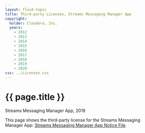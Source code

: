 ```yaml
---
layout: fluid-topic
title: Third-party Licenses, Streams Messaging Manager App
copyright:
  holder: Cloudera, Inc.
  years:
    - 2012
    - 2013
    - 2014
    - 2015
    - 2016
    - 2017
    - 2018
    - 2019
    - 2020
css: ../Licenses.css
---
```

# {{ page.title }}

Streams Messaging Manager App, 2019

This page shows the third-party license for the Streams Messaging
Manager App:
[Streams Messaging Manager App Notice File](/documentation/other/shared/licensefiles/SMM_APP_2.0.0.0_tpl.txt).
